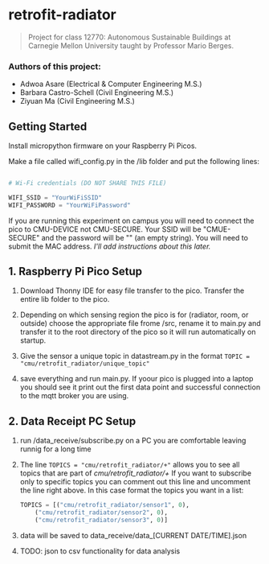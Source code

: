 # retrofit-radiator
>Project for class 12770: Autonomous Sustainable Buildings at Carnegie Mellon University taught by Professor Mario Berges. 

### Authors of this project:
- Adwoa Asare (Electrical & Computer Engineering M.S.)
- Barbara Castro-Schell (Civil Engineering M.S.)
- Ziyuan Ma (Civil Engineering M.S.)

## Getting Started
Install micropython firmware on your Raspberry Pi Picos.

Make a file called wifi_config.py in the /lib folder and put the following lines:

```python

# Wi-Fi credentials (DO NOT SHARE THIS FILE)

WIFI_SSID = "YourWiFiSSID"
WIFI_PASSWORD = "YourWiFiPassword"

```
If you are running this experiment on campus you will need to connect the pico to CMU-DEVICE not CMU-SECURE. Your SSID will be "CMUE-SECURE" and the password will be "" (an empty string). You will need to submit the MAC address. *I'll add instructions about this later.*

## 1. Raspberry Pi Pico Setup

1. Download Thonny IDE for easy file transfer to the pico. Transfer the entire lib folder to the pico.

2. Depending on which sensing region the pico is for (radiator, room, or outside) choose the appropriate file frome /src, rename it to main.py and transfer it to the root directory of the pico so it will run automatically on startup.

3. Give the sensor a unique topic in datastream.py in the format ```TOPIC = "cmu/retrofit_radiator/unique_topic"```

4. save everything and run main.py. If yoour pico is plugged into a laptop you should see it print out the first data point and successful connection to the mqtt broker you are using.

## 2. Data Receipt PC Setup

1. run /data_receive/subscribe.py on a PC you are comfortable leaving runnig for a long time

2. The line ```TOPICS = "cmu/retrofit_radiator/+"``` allows you to see all topics that are part of *cmu/retrofit_radiator/+* If you want to subscribe only to specific topics you can comment out this line and uncomment the line right above. In this case format the topics you want in a list: 
    ```python
    TOPICS = [("cmu/retrofit_radiator/sensor1", 0),
        ("cmu/retrofit_radiator/sensor2", 0), 
        ("cmu/retrofit_radiator/sensor3", 0)] 
    ```
3. data will be saved to data_receive/data_[CURRENT DATE/TIME].json 
4. TODO: json to csv functionality for data analysis
